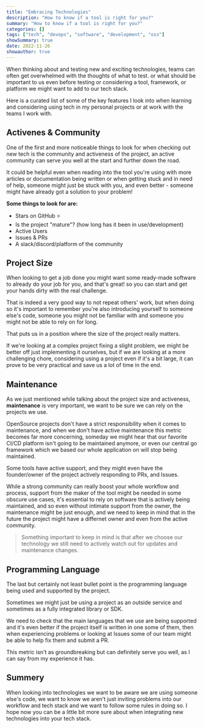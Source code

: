 ```yaml
---
title: "Embracing Technologies"
description: "How to know if a tool is right for you?"
summary: "How to know if a tool is right for you?"
categories: []
tags: ["tech", "devops", "software", "development", "oss"]
showSummary: true
date: 2022-11-26
showauthor: true
---
```


When thinking about and testing new and exciting technologies, 
teams can often get overwhelmed with the thoughts of what to test. or what should be important to us even before testing or considering a tool, framework, or platform we might want to add to our tech stack.

Here is a curated list of some of the key features I look into when learning and considering using tech in my personal projects or at work with the teams I work with. 

## Activenes & Community

One of the first and more noticeable things to look for when checking out new tech is the community and activeness of the project, an active community can serve you well at the start and further down the road.

It could be helpful even when reading into the tool you're using with more articles or documentation being written or when getting stuck and in need of help, someone might just be stuck with you, and even better - someone might have already got a solution to your problem!

**Some things to look for are:** 
 
 - Stars on GitHub ⭐
 - Is the project "mature"? (how long has it been in use/development)
 - Active Users
 - Issues & PRs
 - A slack/discord/platform of the community

## Project Size

When looking to get a job done you might want some ready-made software to already do your job for you, and that's great! 
so you can start and get your hands dirty with the real challenge.

That is indeed a very good way to not repeat others' work, but when doing so it's important to remember you're also introducing yourself to someone else's code, someone you might not be familiar with and someone you might not be able to rely on for long.

That puts us in a position where the size of the project really matters.

If we're looking at a complex project fixing a slight problem, 
we might be better off just implementing it ourselves, 
but if we are looking at a more challenging chore, considering using a project even if it's a bit large, it can prove to be very practical and save us a lot of time in the end.

## Maintenance

As we just mentioned while talking about the project size and activeness, **maintenance** is very important, we want to be sure we can rely on the projects we use.

OpenSource projects don't have a strict responsibility when it comes to maintenance, and when we don't have active maintenance this metric becomes far more concerning, someday we might hear that our favorite CI/CD platform isn't going to be maintained anymore, or even our central go framework which we based our whole application on will stop being maintained.

Some tools have active support, and they might even have the founder/owner of the project actively responding to PRs, and Issues. 

While a strong community can really boost your whole workflow and process, support from the maker of the tool might be needed in some obscure use cases, it's essential to rely on software that is actively being maintained, and so even without intimate support from the owner, the maintenance might be just enough, and we need to keep in mind that in the future the project might have a differnet owner and even from the active community.

> Something important to keep in mind is that after we choose our technology we still need to actively watch out for updates and maintenance changes.

## Programming Language

The last but certainly not least bullet point is the programming language being used and supported by the project.

Sometimes we might just be using a project as an outside service and sometimes as a fully integrated library or SDK.

We need to check that the main languages that we use are being supported and it's even better if the project itself is written in one some of them, then when experiencing problems or looking at Issues some of our team might be able to help fix them and submit a PR.

This metric isn't as groundbreaking but can definitely serve you well, as I can say from my experience it has.

## Summery

When looking into technologies we want to be aware we are using someone else's code, we want to know we aren't just inviting problems into our workflow and tech stack and we want to follow some rules in doing so.
I hope now you can be a little bit more sure about when integrating new technologies into your tech stack.
